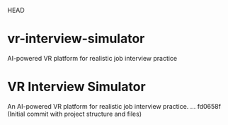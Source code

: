 HEAD
# vr-interview-simulator
AI-powered VR platform for realistic job interview practice
# VR Interview Simulator

An AI-powered VR platform for realistic job interview practice.
...
fd0658f (Initial commit with project structure and files)
